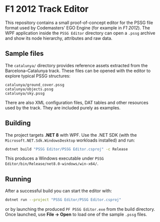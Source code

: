 # F1 2012 Track Editor

This repository contains a small proof-of-concept editor for the PSSG file format used by Codemasters' EGO Engine (for example in *F1 2012*). The WPF application inside the `PSSG Editor` directory can open a `.pssg` archive and show its node hierarchy, attributes and raw data.

## Sample files

The `catalunya/` directory provides reference assets extracted from the Barcelona–Catalunya track. These files can be opened with the editor to explore typical PSSG structures:

```
catalunya/ground_cover.pssg
catalunya/objects.pssg
catalunya/sky.pssg
```

There are also XML configuration files, DAT tables and other resources used by the track. They are included purely as examples.

## Building

The project targets **.NET 8** with WPF. Use the .NET SDK (with the `Microsoft.NET.Sdk.WindowsDesktop` workloads installed) and run:

```bash
dotnet build "PSSG Editor/PSSG Editor.csproj" -c Release
```

This produces a Windows executable under `PSSG Editor/bin/Release/net8.0-windows/win-x64/`.

## Running

After a successful build you can start the editor with:

```bash
dotnet run --project "PSSG Editor/PSSG Editor.csproj"
```

or by launching the produced `PF PSSG Editor.exe` from the build directory. Once launched, use **File → Open** to load one of the sample `.pssg` files.
